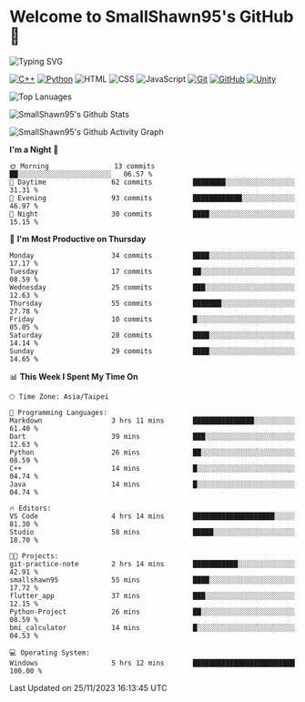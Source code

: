 # Welcome to SmallShawn95's GitHub 👋

![Typing SVG](https://readme-typing-svg.demolab.com/?lines=print("Hello,+world");cout+>>+"Hello,+world!"&center=true&size=22)

<!--
![GitHub User's Stars](https://img.shields.io/github/stars/smallshawn95?color=orange&label=Stars&labelColor=yellow)
![GitHub Followers](https://img.shields.io/github/followers/smallshawn95?color=orange&label=Followers&labelColor=FFDBAC)
-->

<!-- https://shields.io/, https://simpleicons.org/ -->
[![C++](https://img.shields.io/badge/-C++-00599C?style=flat-square&logo=cplusplus)](https://cplusplus.com/)
[![Python](https://img.shields.io/badge/-Python-3776AB?style=flat-square&logo=python&logoColor=ffffff)](https://www.python.org/)
![HTML](https://img.shields.io/badge/-HTML-E34F26?style=flat-square&logo=html5&logoColor=ffffff)
![CSS](https://img.shields.io/badge/-CSS-1572B6?style=flat-square&logo=css3)
![JavaScript](https://img.shields.io/badge/-JavaScript-F7DF1E?style=flat-square&logo=javascript&logoColor=ffffff)
[![Git](https://img.shields.io/badge/-Git-f05032?style=flat-square&logo=git&logoColor=ffffff)](https://git-scm.com/)
[![GitHub](https://img.shields.io/badge/-GitHub-181717?style=flat-square&logo=github)](https://github.com/)
[![Unity](https://img.shields.io/badge/-Unity-000000?style=flat-square&logo=unity)](https://unity.com/)

![Top Lanuages](https://github-readme-stats.vercel.app/api/top-langs/?username=smallshawn95&theme=holi&layout=donut)

![SmallShawn95's Github Stats](https://github-readme-stats.vercel.app/api?username=smallshawn95&theme=holi&show_icons=true)

![SmallShawn95's Github Activity Graph](https://github-readme-activity-graph.vercel.app/graph?username=smallshawn95&theme=tokyo-night)

<!-- ![SmallShawn95's WakaTime Stats](https://github-readme-stats.vercel.app/api/wakatime?username=smallshawn95) -->
<!-- ![Repositorie Card](https://github-readme-stats.vercel.app/api/pin/?username=smallshawn95&repo=Python-Discord-Bot-Course&theme=holi) -->
<!-- ![Repositorie Card](https://github-readme-stats.vercel.app/api/pin/?username=smallshawn95&repo=ZeroJudge-Code&theme=holi) -->

<!--START_SECTION:waka-->
**I'm a Night 🦉** 

```text
🌞 Morning                13 commits          ██░░░░░░░░░░░░░░░░░░░░░░░   06.57 % 
🌆 Daytime                62 commits          ████████░░░░░░░░░░░░░░░░░   31.31 % 
🌃 Evening                93 commits          ████████████░░░░░░░░░░░░░   46.97 % 
🌙 Night                  30 commits          ████░░░░░░░░░░░░░░░░░░░░░   15.15 % 
```
📅 **I'm Most Productive on Thursday** 

```text
Monday                   34 commits          ████░░░░░░░░░░░░░░░░░░░░░   17.17 % 
Tuesday                  17 commits          ██░░░░░░░░░░░░░░░░░░░░░░░   08.59 % 
Wednesday                25 commits          ███░░░░░░░░░░░░░░░░░░░░░░   12.63 % 
Thursday                 55 commits          ███████░░░░░░░░░░░░░░░░░░   27.78 % 
Friday                   10 commits          █░░░░░░░░░░░░░░░░░░░░░░░░   05.05 % 
Saturday                 28 commits          ████░░░░░░░░░░░░░░░░░░░░░   14.14 % 
Sunday                   29 commits          ████░░░░░░░░░░░░░░░░░░░░░   14.65 % 
```


📊 **This Week I Spent My Time On** 

```text
🕑︎ Time Zone: Asia/Taipei

💬 Programming Languages: 
Markdown                 3 hrs 11 mins       ███████████████░░░░░░░░░░   61.40 % 
Dart                     39 mins             ███░░░░░░░░░░░░░░░░░░░░░░   12.63 % 
Python                   26 mins             ██░░░░░░░░░░░░░░░░░░░░░░░   08.59 % 
C++                      14 mins             █░░░░░░░░░░░░░░░░░░░░░░░░   04.74 % 
Java                     14 mins             █░░░░░░░░░░░░░░░░░░░░░░░░   04.74 % 

🔥 Editors: 
VS Code                  4 hrs 14 mins       ████████████████████░░░░░   81.30 % 
Studio                   58 mins             █████░░░░░░░░░░░░░░░░░░░░   18.70 % 

🐱‍💻 Projects: 
git-practice-note        2 hrs 14 mins       ███████████░░░░░░░░░░░░░░   42.91 % 
smallshawn95             55 mins             ████░░░░░░░░░░░░░░░░░░░░░   17.72 % 
flutter_app              37 mins             ███░░░░░░░░░░░░░░░░░░░░░░   12.15 % 
Python-Project           26 mins             ██░░░░░░░░░░░░░░░░░░░░░░░   08.59 % 
bmi_calculator           14 mins             █░░░░░░░░░░░░░░░░░░░░░░░░   04.53 % 

💻 Operating System: 
Windows                  5 hrs 12 mins       █████████████████████████   100.00 % 
```


 Last Updated on 25/11/2023 16:13:45 UTC
<!--END_SECTION:waka-->

<!--
**smallshawn95/smallshawn95** is a ✨ _special_ ✨ repository because its `README.md` (this file) appears on your GitHub profile.

- 🔭 I’m currently working on ...
- 🌱 I’m currently learning ...
- 👯 I’m looking to collaborate on ...
- 🤔 I’m looking for help with ...
- 💬 Ask me about ...
- 📫 How to reach me: ...
- 😄 Pronouns: ...
- ⚡ Fun fact: ...
-->
